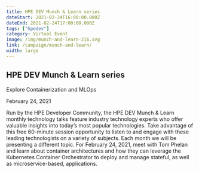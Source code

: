 ```yaml
---
title: HPE DEV Munch & Learn series
dateStart: 2021-02-24T16:00:00.000Z
dateEnd: 2021-02-24T17:00:00.000Z
tags: ["hpedev"]
category: Virtual Event
image: /img/munch-and-learn-216.svg
link: /campaign/munch-and-learn/
width: large
---
```

## HPE DEV Munch & Learn series
Explore Containerization and MLOps

February 24, 2021

Run by the HPE Developer Community, the HPE DEV Munch & Learn monthly technology talks feature industry technology experts who offer valuable insights into today’s most popular technologies. Take advantage of this free 60-minute session opportunity to listen to and engage with these leading technologists on a variety of subjects. Each month we will be presenting a different topic. For February 24, 2021, meet with Tom Phelan and learn about container architectures and how they can leverage the Kubernetes Container Orchestrator to deploy and manage stateful, as well as microservice-based, applications.